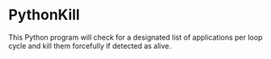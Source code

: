 # PythonKill
This Python program will check for a designated list of applications per loop cycle and kill them forcefully if detected as alive.
